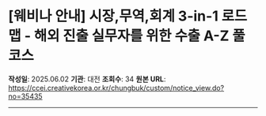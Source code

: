 # [웨비나 안내] 시장,무역,회계 3-in-1 로드맵 - 해외 진출 실무자를 위한 수출 A-Z 풀코스

**작성일**: 2025.06.02
**기관**: 대전
**조회수**: 34
**원본 URL**: https://ccei.creativekorea.or.kr/chungbuk/custom/notice_view.do?no=35435

---


